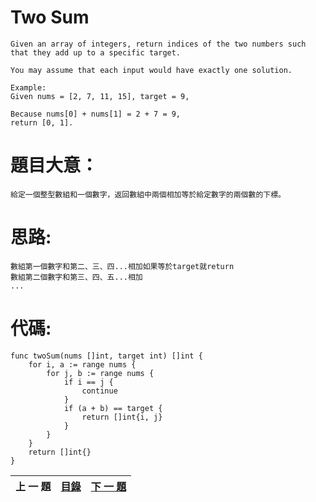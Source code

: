 # Two Sum
	Given an array of integers, return indices of the two numbers such that they add up to a specific target.

	You may assume that each input would have exactly one solution.

	Example:
	Given nums = [2, 7, 11, 15], target = 9,

	Because nums[0] + nums[1] = 2 + 7 = 9,
	return [0, 1].
	
# 題目大意：
	給定一個整型數組和一個數字，返回數組中兩個相加等於給定數字的兩個數的下標。
	
# 思路:
	數組第一個數字和第二、三、四...相加如果等於target就return
	數組第二個數字和第三、四、五...相加
	...
	
# 代碼:
```golang
func twoSum(nums []int, target int) []int {
	for i, a := range nums {
		for j, b := range nums {
			if i == j {
				continue
			}
			if (a + b) == target {
				return []int{i, j}
			}
		}
	}
	return []int{}
}
```


上 一 題|[目錄](https://github.com/qianlnk/leetcode/blob/master/README.md)|[下 一 題](https://github.com/qianlnk/leetcode/blob/master/book/2.md)
:------------: |:----------:| :-----------:

